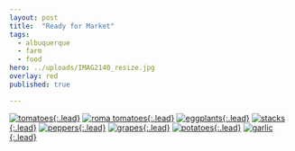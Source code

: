 ```yaml
---
layout: post
title:  "Ready for Market"
tags:
  - albuquerque
  - farm
  - food
hero: ../uploads/IMAG2140_resize.jpg
overlay: red
published: true

---
```


[![tomatoes](../uploads/IMAG2129_resize.jpg){:.lead}](../uploads/IMAG2129.jpg)
[![roma tomatoes](../uploads/IMAG2128_resize.jpg){:.lead}](../uploads/IMAG2128.jpg)
[![eggplants](../uploads/IMAG2136_resize.jpg){:.lead}](../uploads/IMAG2136.jpg)
[![stacks](../uploads/IMAG2137_resize.jpg){:.lead}](../uploads/IMAG2137.jpg)
[![peppers](../uploads/IMAG2140_resize.jpg){:.lead}](../uploads/IMAG2140.jpg)
[![grapes](../uploads/IMAG2142_resize.jpg){:.lead}](../uploads/IMAG2142.jpg)
[![potatoes](../uploads/IMAG2143_resize.jpg){:.lead}](../uploads/IMAG2143.jpg)
[![garlic](../uploads/IMAG2144_resize.jpg){:.lead}](../uploads/IMAG2144.jpg)